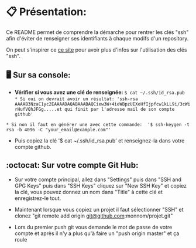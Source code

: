 # 📋 Présentation:

Ce README permet de comprendre la démarche pour rentrer les clés "ssh" afin d'éviter de renseigner ses identifiants à chaque modifs d'un repository.

On peut s'inspirer ce [ce site](https://git-scm.com/book/fr/v2/Git-sur-le-serveur-G%C3%A9n%C3%A9ration-des-cl%C3%A9s-publiques-SSH) pour avoir plus d'infos sur l'utilisation des clés "ssh".


## 🖥 Sur sa console:

* **Vérifier si vous avez une clé de renseignée:**
`$ cat ~/.ssh/id_rsa.pub`    
`* Si oui on devrait avoir un résultat: 'ssh-rsa AAAAB3NzaC1yc2EAAAADAQABAAABAQCiew3W+4ieWBpzUEXeHfIjpfcw1kLL9i/3cWirHufVQhJFGg.....et qui finit par l'adresse mail de son compte github'`

`* Si non il faut en générer une avec cette commande: 
 '$ ssh-keygen -t rsa -b 4096 -C "your_email@example.com"'`

* Puis copiez la clé '$ cat ~/.ssh/id_rsa.pub' et renseignez-la dans votre compte github.


## :octocat: Sur votre compte Git Hub:

* Sur votre compte principal, allez dans "Settings" puis dans "SSH and GPG Keys" puis dans "SSH Keys"  cliquez sur "New SSH Key" et copiez la clé, vous pouvez donnez un nom dans "Title" à cette clé et enregistrez-le tout.

* Maintenant lorsque vous copiez un projet il faut sélectionner "SSH" et clonez "git remote add origin git@github.com:monnom/projet.git"

* Lors du premier push git vous demande le mot de passe de votre compte et après il n'y a plus qu'à faire un "push origin master" et ça roule



